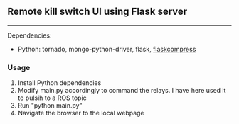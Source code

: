 ## Remote kill switch UI using Flask server
***
Dependencies:
* Python: tornado, mongo-python-driver, flask, [flaskcompress](https://github.com/colour-science/flask-compress)

### Usage
1. Install Python dependencies
2. Modify main.py accordingly to command the relays. I have here used it to pulsih to a ROS topic
2. Run "python main.py"
3. Navigate the browser to the local webpage